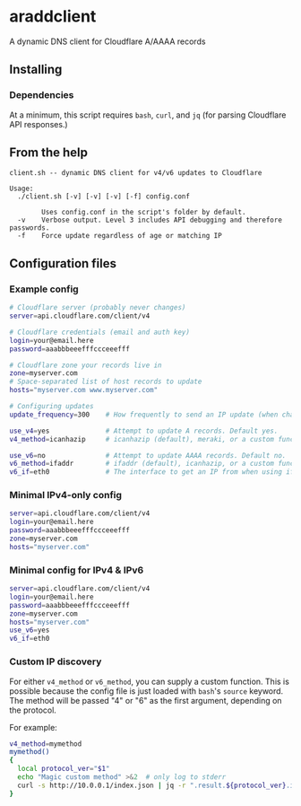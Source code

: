 # araddclient

A dynamic DNS client for Cloudflare A/AAAA records

## Installing
### Dependencies
At a minimum, this script requires `bash`, `curl`, and `jq` (for parsing Cloudflare API responses.)

## From the help
```
client.sh -- dynamic DNS client for v4/v6 updates to Cloudflare

Usage:
  ./client.sh [-v] [-v] [-v] [-f] config.conf

        Uses config.conf in the script's folder by default.
  -v    Verbose output. Level 3 includes API debugging and therefore passwords.
  -f    Force update regardless of age or matching IP
```

## Configuration files
### Example config
```sh
# Cloudflare server (probably never changes)
server=api.cloudflare.com/client/v4

# Cloudflare credentials (email and auth key)
login=your@email.here
password=aaabbbeeefffccceeefff

# Cloudflare zone your records live in
zone=myserver.com
# Space-separated list of host records to update
hosts="myserver.com www.myserver.com"

# Configuring updates
update_frequency=300    # How frequently to send an IP update (when changed); default is 300 seconds.

use_v4=yes              # Attempt to update A records. Default yes.
v4_method=icanhazip     # icanhazip (default), meraki, or a custom function.

use_v6=no               # Attempt to update AAAA records. Default no.
v6_method=ifaddr        # ifaddr (default), icanhazip, or a custom function.
v6_if=eth0              # The interface to get an IP from when using ifaddr
```

### Minimal IPv4-only config
```sh
server=api.cloudflare.com/client/v4
login=your@email.here
password=aaabbbeeefffccceeefff
zone=myserver.com
hosts="myserver.com"
```

### Minimal config for IPv4 & IPv6
```sh
server=api.cloudflare.com/client/v4
login=your@email.here
password=aaabbbeeefffccceeefff
zone=myserver.com
hosts="myserver.com"
use_v6=yes
v6_if=eth0
```

### Custom IP discovery
For either `v4_method` or `v6_method`, you can supply a custom function. This is possible because the 
config file is just loaded with `bash`'s `source` keyword. The method will be passed "4" or "6" as the
first argument, depending on the protocol.

For example:
```sh
v4_method=mymethod
mymethod()
{
  local protocol_ver="$1"
  echo "Magic custom method" >&2  # only log to stderr
  curl -s http://10.0.0.1/index.json | jq -r ".result.${protocol_ver}.ip"
}
```
